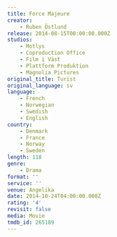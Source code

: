```yaml
---
title: Force Majeure
creator:
    - Ruben Östlund
release: 2014-08-15T00:00:00.000Z
studios:
    - Motlys
    - Coproduction Office
    - Film i Väst
    - Plattform Produktion
    - Magnolia Pictures
original_title: Turist
original_language: sv
language:
    - French
    - Norwegian
    - Swedish
    - English
country:
    - Denmark
    - France
    - Norway
    - Sweden
length: 118
genre:
    - Drama
format: ''
service: ''
venue: Angelika
date: 2014-10-24T04:00:00.000Z
rating: '4'
revisit: false
media: Movie
tmdb_id: 265189
---
```




